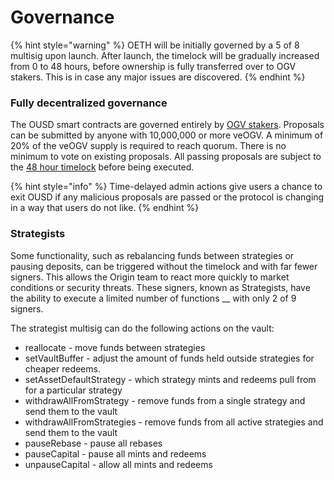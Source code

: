 # Governance

{% hint style="warning" %}
OETH will be initially governed by a 5 of 8 multisig upon launch. After launch, the timelock will be gradually increased from 0 to 48 hours, before ownership is fully transferred over to OGV stakers. This is in case any major issues are discovered.
{% endhint %}

### Fully decentralized governance

The OUSD smart contracts are governed entirely by [OGV stakers](ogv-staking.md). Proposals can be submitted by anyone with 10,000,000 or more veOGV. A minimum of 20% of the veOGV supply is required to reach quorum. There is no minimum to vote on existing proposals. All passing proposals are subject to the [48 hour timelock](../smart-contracts/api/timelock.md) before being executed.

{% hint style="info" %}
Time-delayed admin actions give users a chance to exit OUSD if any malicious proposals are passed or the protocol is changing in a way that users do not like.
{% endhint %}

### Strategists

Some functionality, such as rebalancing funds between strategies or pausing deposits, can be triggered without the timelock and with far fewer signers. This allows the Origin team to react more quickly to market conditions or security threats. These signers, known as Strategists, have the ability to execute a limited number of functions \_\_ with only 2 of 9 signers.

The strategist multisig can do the following actions on the vault:

* reallocate - move funds between strategies
* setVaultBuffer - adjust the amount of funds held outside strategies for cheaper redeems.
* setAssetDefaultStrategy - which strategy mints and redeems pull from for a particular strategy
* withdrawAllFromStrategy - remove funds from a single strategy and send them to the vault
* withdrawAllFromStrategies - remove funds from all active strategies and send them to the vault
* pauseRebase - pause all rebases
* pauseCapital - pause all mints and redeems
* unpauseCapital - allow all mints and redeems
